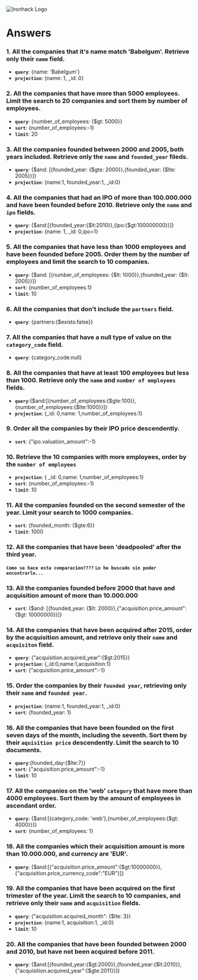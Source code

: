 ![Ironhack Logo](https://i.imgur.com/1QgrNNw.png)

# Answers

### 1. All the companies that it's name match 'Babelgum'. Retrieve only their `name` field.

 - **`query`**: {name: 'Babelgum'}
 - **`projection`**: {name: 1, _id: 0}

### 2. All the companies that have more than 5000 employees. Limit the search to 20 companies and sort them by **number of employees**.
 
 - **`query`**: {number_of_employees: {$gt: 5000}}
 - **`sort`**: {number_of_employees:-1}
 - **`limit`**: 20

### 3. All the companies founded between 2000 and 2005, both years included. Retrieve only the `name` and `founded_year` fileds.
 - **`query`**: {$and: [{founded_year: {$gte: 2000}},{founded_year: {$lte: 2005}}]}
 - **`projection`**: {name:1, founded_year:1, _id:0}

### 4. All the companies that had an IPO of more than 100.000.000 and have been founded before 2010. Retrieve only the `name` and `ipo` fields.

 - **`query`**: {$and:[{founded_year:{$lt:2010}},{ipo:{$gt:100000000}}]}
 - **`projection`**: {name: 1, _id: 0,ipo=1} 

### 5. All the companies that have less than 1000 employees and have been founded before 2005. Order them by the number of employees and limit the search to 10 companies.

 - **`query`**: {$and: [{number_of_employees: {$lt: 1000}},{founded_year: {$lt: 2005}}]}
 - **`sort`**: {number_of_employees:1}
 - **`limit`**: 10

### 6. All the companies that don't include the `partners` field.

 - **`query`**: {partners:{$exists:false}}

### 7. All the companies that have a null type of value on the `category_code` field.

 - **`query`**: {category_code:null}

### 8. All the companies that have at least 100 employees but less than 1000. Retrieve only the `name` and `number of employees` fields.

 - **`query`**:{$and:[{number_of_employees:{$gte:100}},{number_of_employees:{$lte:1000}}]}
 - **`projection`**: {_id: 0,name: 1,number_of_employees:1} 

### 9. Order all the companies by their IPO price descendently.

 - **`sort`**: {"ipo.valuation_amount":-1}

### 10. Retrieve the 10 companies with more employees, order by the `number of employees`

 - **`projection`**: { _id: 0,name: 1,number_of_employees:1} 
 - **`sort`**: {number_of_employees:-1}
 - **`limit`**: 10

### 11. All the companies founded on the second semester of the year. Limit your search to 1000 companies.

 - **`sort`**: {founded_month: {$gte:6}}
 - **`limit`**: 1000

### 12. All the companies that have been 'deadpooled' after the third year.

**`Como se hace esta comparacion????`**
**`Lo he buscado sin poder encontrarlo...`**

### 13. All the companies founded before 2000 that have and acquisition amount of more than 10.000.000

 - **`sort`**: {$and: [{founded_year: {$lt: 2000}},{"acquisition.price_amount": {$gt: 10000000}}]}

### 14. All the companies that have been acquired after 2015, order by the acquisition amount, and retrieve only their `name` and `acquisiton` field.

 - **`query`**:  {"acquisition.acquired_year":{$gt:2015}}
 - **`projection`**: {_id:0,name:1,acquisition:1}
 - **`sort`**: {"acquisition.price_amount":-1}

### 15. Order the companies by their `founded year`, retrieving only their `name` and `founded year`.

 - **`projection`**: {name:1, founded_year:1, _id:0}
 - **`sort`**: {founded_year: 1}

### 16. All the companies that have been founded on the first seven days of the month, including the seventh. Sort them by their `aquisition price` descendently. Limit the search to 10 documents.

 - **`query`**:{founded_day:{$lte:7}}
 - **`sort`**: {"acquisition.price_amount":-1}
 - **`limit`**: 10

### 17. All the companies on the 'web' `category` that have more than 4000 employees. Sort them by the amount of employees in ascendant order.

 - **`query`**: {$and:[{category_code: 'web'},{number_of_employees:{$gt: 4000}}]}
 - **`sort`**: {number_of_employees: 1}

### 18. All the companies which their acquisition amount is more than 10.000.000, and currency are 'EUR'.

 - **`query`**: {$and:[{"acquisition.price_amount":{$gt:10000000}},{"acquisition.price_currency_code":"EUR"}]}

### 19. All the companies that have been acquired on the first trimester of the year. Limit the search to 10 companies, and retrieve only their `name` and `acquisition` fields.

 - **`query`**: {"acquisition.acquired_month": {$lte: 3}}
 - **`projection`**: {name:1, acquisition:1, _id:0}
 - **`limit`**: 10

### 20. All the companies that have been founded between 2000 and 2010, but have not been acquired before 2011.

 - **`query`**: {$and:[{founded_year:{$gt:2000}},{founded_year:{$lt:2010}},{"acquisition.acquired_year":{$gte:2011}}]}